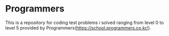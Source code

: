 # Programmers
This is a repository for coding test problems i solved ranging from level 0 to level 5 provided by Programmers(https://school.programmers.co.kr/).
